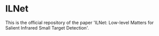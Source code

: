 # ILNet
This is the official repository of the paper 'ILNet: Low-level Matters for Salient Infrared Small Target Detection'.
